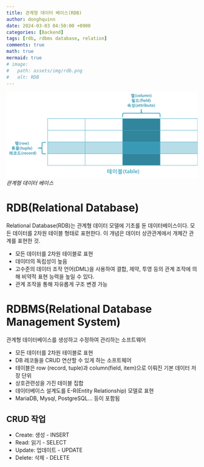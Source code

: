 ```yaml
---
title: 관계형 데이터 베이스(RDB)
author: donghquinn
date: 2024-03-03 04:50:00 +0900
categories: [Backend]
tags: [rdb, rdbms database, relation]
comments: true
math: true
mermaid: true
# image:
#   path: assets/img/rdb.png
#   alt: RDB
---
```


<img src="assets/img/backend/rdb.png" />
<em> 관계형 데이터 베이스 </em>

# RDB(Relational Database)

Relational Database(RDB)는 관계형 데이터 모델에 기초를 둔 데이터베이스이다. 모든 데이터를 2차원 테이블 형태로 표현한다. 이 개념은 데이터 상관관계에서 개체간 관계를 표현한 것.

- 모든 데이터를 2차원 테이블로 표현
- 데이터의 독립성이 높음
- 고수준의 데이터 조작 언어(DML)을 사용하여 결합, 제약, 투영 등의 관계 조작에 의해 비약적 표현 능력을 높일 수 있다.
- 관계 조작을 통해 자유롭게 구조 변경 가능

# RDBMS(Relational Database Management System)

관계형 데이터베이스를 생성하고 수정하여 관리하는 소프트웨어

- 모든 데이터를 2차원 테이블로 표현
- DB 레코들을 CRUD 연산할 수 있게 하는 소프트웨어
- 테이블은 row (record, tuple)과 column(field, item)으로 이뤄진 기본 데이터 저장 단위
- 상호관련성을 가진 테이블 집합
- 데이터베이스 설계도를 E-R(Entity Relationship) 모델로 표현
- MariaDB, Mysql, PostgreSQL... 등이 포함됨

## CRUD 작업

- Create: 생성 - INSERT
- Read: 읽기 - SELECT
- Update: 업데이트 - UPDATE
- Delete: 삭제 - DELETE
